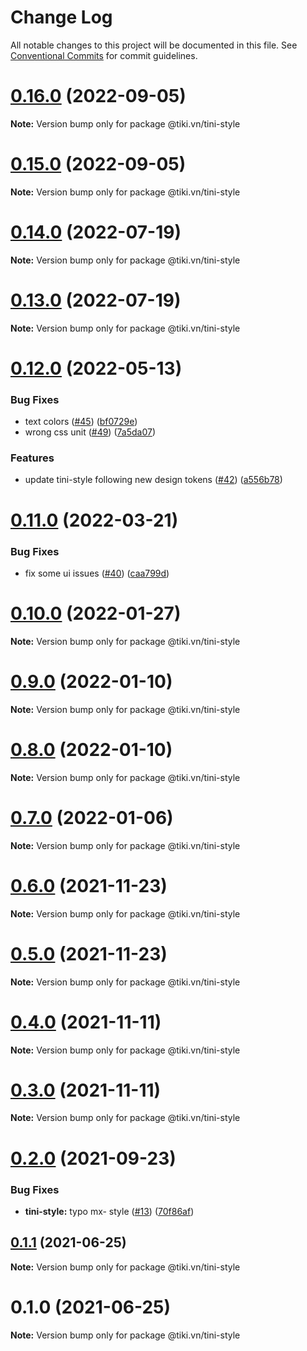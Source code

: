 # Change Log

All notable changes to this project will be documented in this file.
See [Conventional Commits](https://conventionalcommits.org) for commit guidelines.

# [0.16.0](https://github.com/tikivn/tini-ui/compare/@tiki.vn/tini-style@0.15.0...@tiki.vn/tini-style@0.16.0) (2022-09-05)

**Note:** Version bump only for package @tiki.vn/tini-style





# [0.15.0](https://github.com/tikivn/tini-ui/compare/@tiki.vn/tini-style@0.14.0...@tiki.vn/tini-style@0.15.0) (2022-09-05)

**Note:** Version bump only for package @tiki.vn/tini-style





# [0.14.0](https://github.com/tikivn/tiny-ui/compare/@tiki.vn/tini-style@0.13.0...@tiki.vn/tini-style@0.14.0) (2022-07-19)

**Note:** Version bump only for package @tiki.vn/tini-style





# [0.13.0](https://github.com/tikivn/tiny-ui/compare/@tiki.vn/tini-style@0.12.0...@tiki.vn/tini-style@0.13.0) (2022-07-19)

**Note:** Version bump only for package @tiki.vn/tini-style





# [0.12.0](https://github.com/tikivn/tiny-ui/compare/@tiki.vn/tini-style@0.11.0...@tiki.vn/tini-style@0.12.0) (2022-05-13)


### Bug Fixes

* text colors ([#45](https://github.com/tikivn/tiny-ui/issues/45)) ([bf0729e](https://github.com/tikivn/tiny-ui/commit/bf0729e00747e0d9575768750e42b591c25cb943))
* wrong css unit ([#49](https://github.com/tikivn/tiny-ui/issues/49)) ([7a5da07](https://github.com/tikivn/tiny-ui/commit/7a5da07830c0bab900efc35a7ac27a64e038d8c0))


### Features

* update tini-style following new design tokens ([#42](https://github.com/tikivn/tiny-ui/issues/42)) ([a556b78](https://github.com/tikivn/tiny-ui/commit/a556b78c7d1c04efdc442125e3ff8496f5757297))





# [0.11.0](https://github.com/tikivn/tiny-ui/compare/@tiki.vn/tini-style@0.10.0...@tiki.vn/tini-style@0.11.0) (2022-03-21)


### Bug Fixes

* fix some ui issues ([#40](https://github.com/tikivn/tiny-ui/issues/40)) ([caa799d](https://github.com/tikivn/tiny-ui/commit/caa799d025169f75e618cc1cadb3d206e81d94db))





# [0.10.0](https://github.com/tikivn/tiny-ui/compare/@tiki.vn/tini-style@0.9.0...@tiki.vn/tini-style@0.10.0) (2022-01-27)

**Note:** Version bump only for package @tiki.vn/tini-style





# [0.9.0](https://github.com/tikivn/tiny-ui/compare/@tiki.vn/tini-style@0.8.0...@tiki.vn/tini-style@0.9.0) (2022-01-10)

**Note:** Version bump only for package @tiki.vn/tini-style





# [0.8.0](https://github.com/tikivn/tiny-ui/compare/@tiki.vn/tini-style@0.7.0...@tiki.vn/tini-style@0.8.0) (2022-01-10)

**Note:** Version bump only for package @tiki.vn/tini-style





# [0.7.0](https://github.com/tikivn/tiny-ui/compare/@tiki.vn/tini-style@0.6.0...@tiki.vn/tini-style@0.7.0) (2022-01-06)

**Note:** Version bump only for package @tiki.vn/tini-style





# [0.6.0](https://github.com/tikivn/tiny-ui/compare/@tiki.vn/tini-style@0.5.0...@tiki.vn/tini-style@0.6.0) (2021-11-23)

**Note:** Version bump only for package @tiki.vn/tini-style





# [0.5.0](https://github.com/tikivn/tiny-ui/compare/@tiki.vn/tini-style@0.4.0...@tiki.vn/tini-style@0.5.0) (2021-11-23)

**Note:** Version bump only for package @tiki.vn/tini-style





# [0.4.0](https://github.com/tikivn/tiny-ui/compare/@tiki.vn/tini-style@0.3.0...@tiki.vn/tini-style@0.4.0) (2021-11-11)

**Note:** Version bump only for package @tiki.vn/tini-style





# [0.3.0](https://github.com/tikivn/tiny-ui/compare/@tiki.vn/tini-style@0.2.0...@tiki.vn/tini-style@0.3.0) (2021-11-11)

**Note:** Version bump only for package @tiki.vn/tini-style





# [0.2.0](https://github.com/tikivn/tini-ui/compare/@tiki.vn/tini-style@0.1.1...@tiki.vn/tini-style@0.2.0) (2021-09-23)


### Bug Fixes

* **tini-style:** typo mx- style ([#13](https://github.com/tikivn/tini-ui/issues/13)) ([70f86af](https://github.com/tikivn/tini-ui/commit/70f86afa205f5d9ac031bdffdb356954fa42cc91))





## [0.1.1](https://github.com/tikivn/tini-style/compare/@tiki.vn/tini-style@0.1.0...@tiki.vn/tini-style@0.1.1) (2021-06-25)

**Note:** Version bump only for package @tiki.vn/tini-style





# 0.1.0 (2021-06-25)

**Note:** Version bump only for package @tiki.vn/tini-style
